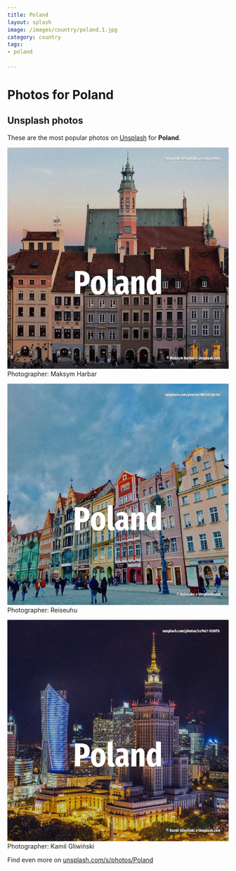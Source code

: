 ```yaml
---
title: Poland
layout: splash
image: /images/country/poland.1.jpg
category: country
tags:
- poland

---
```

# Photos for Poland
 
## Unsplash photos
These are the most popular photos on [Unsplash](https://unsplash.com) for **Poland**.
 
![Poland](/images/country/poland.1.jpg)
Photographer:  Maksym Harbar
 
![Poland](/images/country/poland.2.jpg)
Photographer:  Reiseuhu
 
![Poland](/images/country/poland.3.jpg)
Photographer:  Kamil Gliwiński
 
Find even more on [unsplash.com/s/photos/Poland](https://unsplash.com/s/photos/Poland)
 
